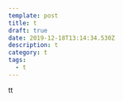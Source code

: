 ```yaml
---
template: post
title: t
draft: true
date: 2019-12-18T13:14:34.530Z
description: t
category: t
tags:
  - t
---
```

tt
